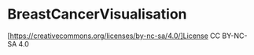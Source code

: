 # BreastCancerVisualisation

[https://creativecommons.org/licenses/by-nc-sa/4.0/]License CC BY-NC-SA 4.0

